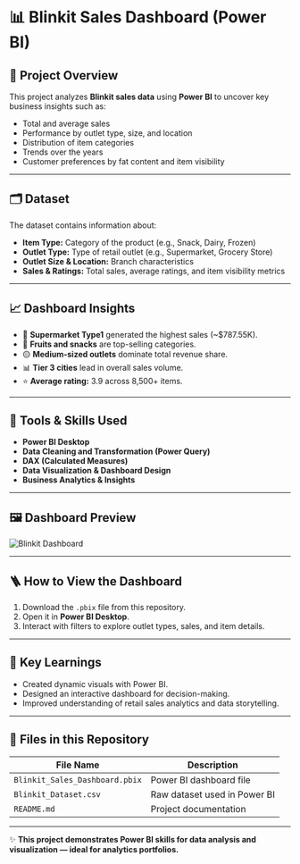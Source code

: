 # 📊 Blinkit Sales Dashboard (Power BI)

## 🧠 Project Overview
This project analyzes **Blinkit sales data** using **Power BI** to uncover key business insights such as:
- Total and average sales
- Performance by outlet type, size, and location
- Distribution of item categories
- Trends over the years
- Customer preferences by fat content and item visibility

---

## 🗂️ Dataset
The dataset contains information about:
- **Item Type:** Category of the product (e.g., Snack, Dairy, Frozen)
- **Outlet Type:** Type of retail outlet (e.g., Supermarket, Grocery Store)
- **Outlet Size & Location:** Branch characteristics
- **Sales & Ratings:** Total sales, average ratings, and item visibility metrics

---

## 📈 Dashboard Insights
- 🏪 **Supermarket Type1** generated the highest sales (~$787.55K).  
- 🍿 **Fruits and snacks** are top-selling categories.  
- 🟡 **Medium-sized outlets** dominate total revenue share.  
- 📊 **Tier 3 cities** lead in overall sales volume.  
- ⭐ **Average rating:** 3.9 across 8,500+ items.  

---

## 🧰 Tools & Skills Used
- **Power BI Desktop**
- **Data Cleaning and Transformation (Power Query)**
- **DAX (Calculated Measures)**
- **Data Visualization & Dashboard Design**
- **Business Analytics & Insights**

---

## 🖼️ Dashboard Preview
![Blinkit Dashboard](dashboard_preview.png)

---

## 🪜 How to View the Dashboard
1. Download the `.pbix` file from this repository.
2. Open it in **Power BI Desktop**.
3. Interact with filters to explore outlet types, sales, and item details.

---

## 🚀 Key Learnings
- Created dynamic visuals with Power BI.
- Designed an interactive dashboard for decision-making.
- Improved understanding of retail sales analytics and data storytelling.

---

## 📁 Files in this Repository
| File Name | Description |
|------------|-------------|
| `Blinkit_Sales_Dashboard.pbix` | Power BI dashboard file |
| `Blinkit_Dataset.csv` | Raw dataset used in Power BI |
| `README.md` | Project documentation |

---

✨ **This project demonstrates Power BI skills for data analysis and visualization — ideal for analytics portfolios.**
